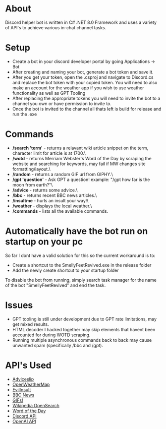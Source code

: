 # About
Discord helper bot is written in C# .NET 8.0 Framework and uses a variety of API's to achieve various in-chat channel tasks.

# Setup
- Create a bot in your discord developer portal by going Applications -> Bot
- After creating and naming your bot, generate a bot token and save it.
- After you get your token, open the .csproj and navigate to Discord.cs and replace the bot token with your copied
  token. You will need to also make an account for the weather app if you wish to use weather functionality as well as GPT Tooling
- After replacing the appropriate tokens you will need to invite the bot to a channel you own or have permission to invite to.
- Once the bot is invited to the channel all thats left is build for release and run the .exe

# Commands
- **/search 'term'** - returns a relavant wiki article snippet on the term, character limit for article is at 1700.\
- **/wotd** - returns Merriam Webster's Word of the Day by scraping the website and searching for keywords, may fail if MW changes site formatting/layout.\
- **/random** - returns a random GIF url from GIPHY.\
- **/gpt 'question'** - Ask GPT a question! example: "/gpt how far is the moon from earth?"\
- **/advice** - returns some advice.\
- **/bbc** - returns recent BBC news articles.\
- **/insultme** - hurls an insult your way!\
- **/weather** - displays the local weather.\
- **/commands** - lists all the available commands.

# Automatically have the bot run on startup on your pc
 So far I dont have a valid solution for this so the current workaround is to:
 - Create a shortcut to the SmellyFeetRevived.exe in the release folder
 - Add the newly create shortcut to your startup folder

To disable the bot from running, simply search task manager for the name of the bot "SmellyFeetRevived" and end the task. 

# Issues
- GPT tooling is still under development due to GPT rate limitations, may get mixed results.
- HTML decoder I hacked together may skip elements that havent been accounted for during WOTD scraping.
- Running multiple asynchronous commands back to back may cause unwanted spam (specifically /bbc and /gpt).

# API's Used
- [Adviceslip](https://api.adviceslip.com)
- [OpenWeatherMap](https://api.openweathermap.org)
- [EvilInsult](https://evilinsult.com)
- [BBC News](https://bbc-api.vercel.app)
- [GIFs!](https://giphy.com)
- [Wikipedia OpenSearch](https://en.wikipedia.org)
- [Word of the Day](https://www.merriam-webster.com)
- [Discord API](https://docs.discordnet.dev/guides/introduction/intro.html)
- [OpenAI API](https://github.com/RageAgainstThePixel/OpenAI-DotNet)

